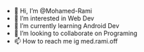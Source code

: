 - 👋 Hi, I’m @Mohamed-Rami
- 👀 I’m interested in Web Dev
- 🌱 I’m currently learning Android Dev
- 💞️ I’m looking to collaborate on Programing
- 📫 How to reach me ig med.rami.off

<!---
Mohamed-Rami/Mohamed-Rami is a ✨ special ✨ repository because its `README.md` (this file) appears on your GitHub profile.
You can click the Preview link to take a look at your changes.
--->
